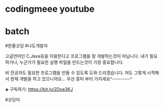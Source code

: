 # codingmeee youtube
# batch

#한줄코딩  #나도개발자 

고급언어인 C,Java등을 이용한다고 프로그램을 잘 개발하는것이 아닙니다.
내가 필요하거나, 누군가가 필요한 실행 파일을 만드는것이 가장 중요합니다.

비 전공자도 필요한 프로그램을 만들 수 있도록 도와 드리겠습니다.
저도 그렇게 시작해서 현재 개발을 하고 있으니까요...
우선 흥미 부터 가지세요^---------^


◈ 구독하기: https://bit.ly/2Doe3KJ

#코딩미
